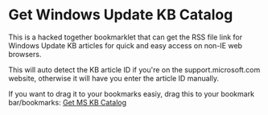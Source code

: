 # Get Windows Update KB Catalog
This is a hacked together bookmarklet that can get the RSS file link for Windows Update KB articles for quick and easy access on non-IE web browsers.

This will auto detect the KB article ID if you're on the support.microsoft.com website, otherwise it will have you enter the article ID manually.

If you want to drag it to your bookmarks easiy, drag this to your bookmark bar/bookmarks:
[Get MS KB Catalog](javascript:(function(){var%20splitkb=window.location.href.split("/");if(splitkb[2]=="support.microsoft.com"&&splitkb[4]=="kb"){window.location.href="http://catalog.update.microsoft.com/v7/site/Rss.aspx?q=KB"+splitkb[5];}else{var%20kbartprompt=prompt("Could%20not%20find%20KB%20article%20ID.%20Please%20enter%20it%20here:","");if(kbartprompt!=null){window.location.href="http://catalog.update.microsoft.com/v7/site/Rss.aspx?q=KB"+kbartprompt;}}})();)
